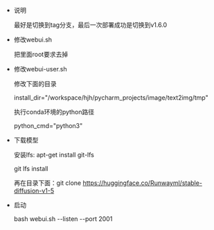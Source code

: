 - 说明

  最好是切换到tag分支，最后一次部署成功是切换到v1.6.0

- 修改webui.sh

    把里面root要求去掉


- 修改webui-user.sh

    修改下面的目录

    install_dir="/workspace/hjh/pycharm_projects/image/text2img/tmp"
    
    执行conda环境的python路径

    python_cmd="python3"


- 下载模型


    安装lfs: apt-get install git-lfs

    git lfs install

    再在目录下面：git clone https://huggingface.co/Runwayml/stable-diffusion-v1-5

- 启动

  bash webui.sh --listen --port 2001

    
